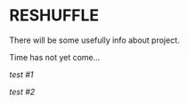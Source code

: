 # RESHUFFLE

There will be some usefully info about project.

Time has not yet come...

_test #1_

_test #2_
